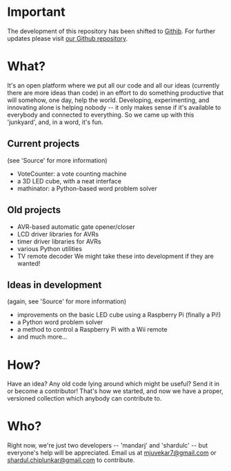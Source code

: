 # Important #
The development of this repository has been shifted to [Githib](https://github.com/). For further updates please visit [our Github repository](https://github.com/mjuvekar7/the-holey-junkyard).

# What? #
It's an open platform where we put all our code and all our ideas (currently there are more ideas than code) in an effort to do something productive that will somehow, one day, help the world. Developing, experimenting, and innovating alone is helping nobody -- it only makes sense if it's available to everybody and connected to everything. So we came up with this 'junkyard', and, in a  word, it's fun.

## Current projects ##
(see 'Source' for more information)
  * VoteCounter: a vote counting machine
  * a 3D LED cube, with a neat interface
  * mathinator: a Python-based word problem solver

## Old projects ##
  * AVR-based automatic gate opener/closer
  * LCD driver libraries for AVRs
  * timer driver libraries for AVRs
  * various Python utilities
  * TV remote decoder
We might take these into development if they are wanted!

## Ideas in development ##
(again, see 'Source' for more information)
  * improvements on the basic LED cube using a Raspberry Pi (finally a Pi!)
  * a Python word problem solver
  * a method to control a Raspberry Pi with a Wii remote
  * and much more...

# How? #
Have an idea? Any old code lying around which might be useful? Send it in or become a contributor! That's how we started, and now we have a proper, versioned collection which anybody can contribute to.

# Who? #
Right now, we're just two developers -- 'mandarj' and 'shardulc' -- but everyone's help will be appreciated. Email us at mjuvekar7@gmail.com or shardul.chiplunkar@gmail.com to contribute.